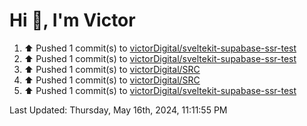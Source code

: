 <h1>Hi 👋, I'm Victor </h1>

<!--RECENT_ACTIVITY:start-->
1. ⬆️ Pushed 1 commit(s) to [victorDigital/sveltekit-supabase-ssr-test](https://github.com/victorDigital/sveltekit-supabase-ssr-test)<br>
2. ⬆️ Pushed 1 commit(s) to [victorDigital/sveltekit-supabase-ssr-test](https://github.com/victorDigital/sveltekit-supabase-ssr-test)<br>
3. ⬆️ Pushed 1 commit(s) to [victorDigital/SRC](https://github.com/victorDigital/SRC)<br>
4. ⬆️ Pushed 1 commit(s) to [victorDigital/SRC](https://github.com/victorDigital/SRC)<br>
5. ⬆️ Pushed 1 commit(s) to [victorDigital/sveltekit-supabase-ssr-test](https://github.com/victorDigital/sveltekit-supabase-ssr-test)<br>
<!--RECENT_ACTIVITY:end-->

<!--RECENT_ACTIVITY:last_update-->
Last Updated: Thursday, May 16th, 2024, 11:11:55 PM
<!--RECENT_ACTIVITY:last_update_end-->
